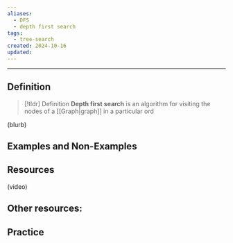 ```yaml
---
aliases:
  - DFS
  - depth first search
tags:
  - tree-search
created: 2024-10-16
updated:
---
```

---
## Definition 

> [!tldr] Definition
> **Depth first search** is an algorithm for visiting the nodes of a [[Graph|graph]] in a particular ord

(blurb)

## Examples and Non-Examples

## Resources 

(video)

Other resources: 
- 

## Practice 
